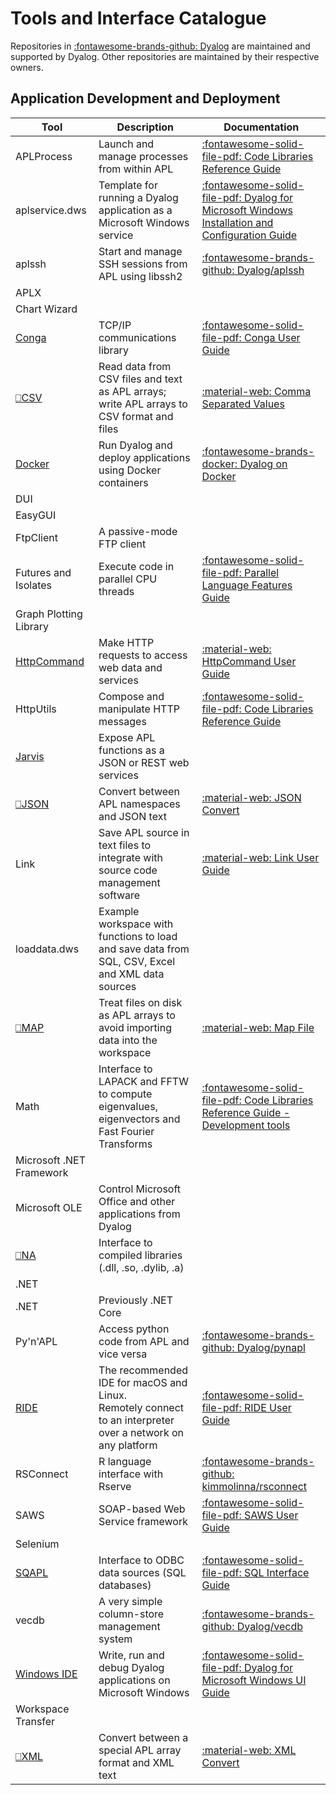 # Tools and Interface Catalogue

Repositories in [:fontawesome-brands-github: Dyalog](https://github.com/dyalog) are maintained and supported by Dyalog. Other repositories are maintained by their respective owners.

## Application Development and Deployment
|Tool|Description|Documentation|
|---|---|---|
|APLProcess|Launch and manage processes from within APL|[:fontawesome-solid-file-pdf: Code Libraries Reference Guide](http://docs.dyalog.com/latest/Code%20Libraries%20Reference%20Guide.pdf)|
|aplservice.dws|Template for running a Dyalog application as a Microsoft Windows service|[:fontawesome-solid-file-pdf: Dyalog for Microsoft Windows Installation and Configuration Guide](http://docs.dyalog.com/latest/Dyalog%20for%20Microsoft%20Windows%20Installation%20and%20Configuration%20Guide.pdf#page=99)|
|aplssh|Start and manage SSH sessions from APL using libssh2|[:fontawesome-brands-github: Dyalog/aplssh](https://github.com/Dyalog/aplssh)|
|APLX|||
|Chart Wizard|||
|[Conga](./web-communications.md#conga-tcp-wrapper)|TCP/IP communications library|[:fontawesome-solid-file-pdf: Conga User Guide](http://docs.dyalog.com/latest/Conga%20User%20Guide.pdf)|
|[⎕CSV](./file-handling-data-processing.md#csv)|Read data from CSV files and text as APL arrays; write APL arrays to CSV format and files|[:material-web: Comma Separated Values](http://help.dyalog.com/latest/#Language/System%20Functions/csv.htm)|
|[Docker](./application-development.md#deploy-with-docker-containers)|Run Dyalog and deploy applications using Docker containers|[:fontawesome-brands-docker: Dyalog on Docker](https://hub.docker.com/r/dyalog/dyalog)|
|DUI|||
|EasyGUI|||
|FtpClient|A passive-mode FTP client||
|Futures and Isolates|Execute code in parallel CPU threads|[:fontawesome-solid-file-pdf: Parallel Language Features Guide](http://docs.dyalog.com/latest/Parallel%20Language%20Features.pdf)|
|Graph Plotting Library|||
|[HttpCommand](./web-communications.md#httpcommand)|Make HTTP requests to access web data and services|[:material-web: HttpCommand User Guide](https://dyalog.github.io/HttpCommand/)|
|HttpUtils|Compose and manipulate HTTP messages|[:fontawesome-solid-file-pdf: Code Libraries Reference Guide](http://docs.dyalog.com/latest/Code%20Libraries%20Reference%20Guide.pdf)|
|[Jarvis](./web-communications.md#jarvis-web-service-framework)|Expose APL functions as a JSON or REST web services||
|[⎕JSON](./file-handling-data-processing.md#json)|Convert between APL namespaces and JSON text|[:material-web: JSON Convert](http://help.dyalog.com/latest/#Language/System%20Functions/json.htm)|
|Link|Save APL source in text files to integrate with source code management software|[:material-web: Link User Guide](https://dyalog.github.io/link)|
|loaddata.dws|Example workspace with functions to load and save data from SQL, CSV, Excel and XML data sources||
|[⎕MAP](./file-handling-data-processing.md#map)|Treat files on disk as APL arrays to avoid importing data into the workspace|[:material-web: Map File](http://help.dyalog.com/latest/#Language/System%20Functions/map.htm)|
|Math|Interface to LAPACK and FFTW to compute eigenvalues, eigenvectors and Fast Fourier Transforms|[:fontawesome-solid-file-pdf: Code Libraries Reference Guide - Development tools](http://docs.dyalog.com/latest/Code%20Libraries%20Reference%20Guide.pdf#page=18)|
|Microsoft .NET Framework|||
|Microsoft OLE|Control Microsoft Office and other applications from Dyalog||
|[⎕NA](./external-language-interfaces-standard-libraries.md#compiled-libraries-interface)|Interface to compiled libraries (.dll, .so, .dylib, .a)||
|.NET|||
|.NET|Previously .NET Core||
|Py'n'APL|Access python code from APL and vice versa|[:fontawesome-brands-github: Dyalog/pynapl](https://github.com/Dyalog/pynapl)|
|[RIDE](./application-development.md#remote-ide-ride)|The recommended IDE for macOS and Linux.<br>Remotely connect to an interpreter over a network on any platform|[:fontawesome-solid-file-pdf: RIDE User Guide](https://docs.dyalog.com/latest/RIDE%20User%20Guide.pdf)|
|RSConnect|R language interface with Rserve|[:fontawesome-brands-github: kimmolinna/rsconnect](https://github.com/kimmolinna/rsconnect)|
|SAWS|SOAP-based Web Service framework|[:fontawesome-solid-file-pdf: SAWS User Guide](http://docs.dyalog.com/latest/SAWS%20User%20Guide.pdf)|
|Selenium|||
|[SQAPL](./file-handling-data-processing.md#sql-interface)|Interface to ODBC data sources (SQL databases)|[:fontawesome-solid-file-pdf: SQL Interface Guide](http://docs.dyalog.com/latest/SQL%20Interface%20Guide.pdf)|
|vecdb|A very simple column-store management system|[:fontawesome-brands-github: Dyalog/vecdb](https://github.com/Dyalog/vecdb)|
|[Windows IDE](./application-development.md#dyalog-ide-for-microsoft-windows)|Write, run and debug Dyalog applications on Microsoft Windows|[:fontawesome-solid-file-pdf: Dyalog for Microsoft Windows UI Guide](https://docs.dyalog.com/latest/Dyalog%20for%20Microsoft%20Windows%20UI%20Guide.pdf)|
|Workspace Transfer|||
|[⎕XML](./file-handling-data-processing.md#xml)|Convert between a special APL array format and XML text|[:material-web: XML Convert](http://help.dyalog.com/latest/#Language/System%20Functions/xml.htm)|